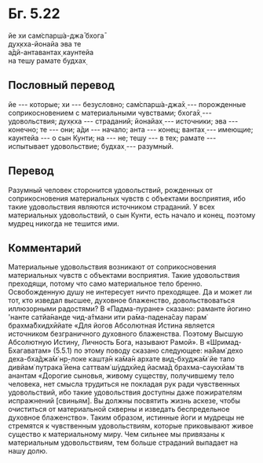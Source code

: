 # Бг. 5.22
йе хи сам̇спарш́а-джа̄ бхога̄<br/>
дух̣кха-йонайа эва те<br/>
а̄дй-антавантах̣ каунтейа<br/>
на тешу рамате будхах̣
## Пословный перевод

йе --- которые; хи --- безусловно; сам̇спарш́а-джа̄х̣ --- порожденные
соприкосновением с материальными чувствами; бхога̄х̣ --- удовольствия;
дух̣кха --- страданий; йонайах̣ --- источники; эва --- конечно; те ---
они; а̄ди --- начало; анта --- конец; вантах̣ --- имеющие; каунтейа --- о
сын Кунти; на --- не; тешу --- в тех; рамате --- испытывает
удовольствие; будхах̣ --- разумный.

## Перевод

Разумный человек сторонится удовольствий, рожденных от соприкосновения
материальных чувств с объектами восприятия, ибо такие удовольствия
являются источником страданий. У всех материальных удовольствий, о сын
Кунти, есть начало и конец, поэтому мудрец никогда не тешится ими.

## Комментарий

Материальные удовольствия возникают от соприкосновения материальных
чувств с объектами восприятия. Такие удовольствия преходящи, потому что
само материальное тело бренно. Освобожденную душу не интересует ничто
преходящее. Да и может ли тот, кто изведал высшее, духовное блаженство,
довольствоваться иллюзорными радостями? В «Падма-пуране» сказано:
раманте йогино 'нанте сатйа̄нанде чид-а̄тмани ити ра̄ма-падена̄сау парам̇
брахма̄бхидхӣйате «Для йогов Абсолютная Истина является источником
безграничного духовного блаженства. Поэтому Высшую Абсолютную Истину,
Личность Бога, называют Рамой». В «Шримад-Бхагаватам» (5.5.1) по этому
поводу сказано следующее: на̄йам̇ дехо деха-бха̄джа̄м̇ нр̣-локе кашт̣а̄н ка̄ма̄н
архате вид̣-бхуджа̄м̇ йе тапо дивйам̇ путрака̄ йена саттвам̇ ш́уддхйед йасма̄д
брахма-саукхйам̇ тв анантам «Дорогие сыновья, живому существу,
получившему тело человека, нет смысла трудиться не покладая рук ради
чувственных удовольствий, ибо такие удовольствия доступны даже
пожирателям испражнений \[свиньям\]. Вы должны посвятить жизнь аскезе,
чтобы очиститься от материальной скверны и изведать беспредельное
духовное блаженство». Таким образом, истинные йоги и мудрецы не
стремятся к чувственным удовольствиям, которые приковывают живое
существо к материальному миру. Чем сильнее мы привязаны к материальным
удовольствиям, тем больше страданий выпадает на нашу долю.

